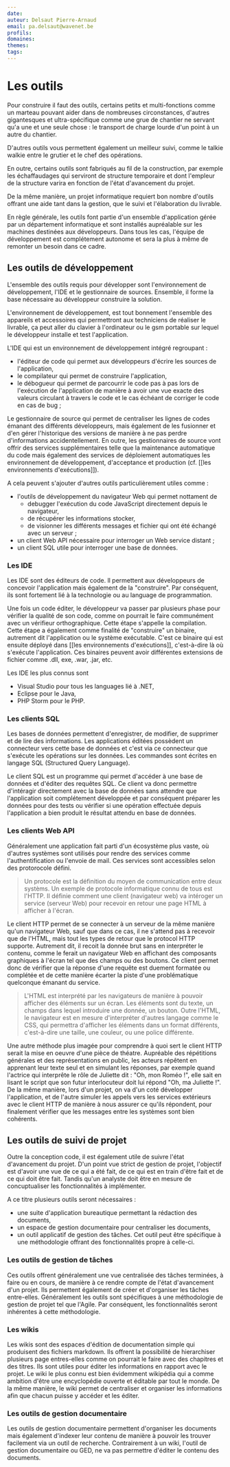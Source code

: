 ```yaml
---
date: 
auteur: Delsaut Pierre-Arnaud 
email: pa.delsaut@wavenet.be
profils:
domaines:
themes:
tags:
---
```

# Les outils

Pour construire il faut des outils, certains petits et multi-fonctions comme un marteau pouvant aider dans de nombreuses circonstances, d'autres gigantesques et ultra-spécifique comme une grue de chantier ne servant qu'a une et une seule chose : le transport de charge lourde d'un point à un autre du chantier.

D'autres outils vous permettent également un meilleur suivi, comme le talkie walkie entre le grutier et le chef des opérations.

En outre, certains outils sont fabriqués au fil de la construction, par exemple les échaffaudages qui serviront de structure temporaire et dont l'empleur de la structure varira en fonction de l'état d'avancement du projet.

De la même manière, un projet informatique requiert bon nombre d'outils offrant une aide tant dans la gestion, que le suivi et l'élaboration du livrable.

En règle générale, les outils font partie d'un ensemble d'application gérée par un département informatique et sont installés aupréalable sur les machines destinées aux développeurs. Dans tous les cas, l'équipe de développement est complétement autonome et sera la plus à même de remonter un besoin dans ce cadre.  

## Les outils de développement

L'ensemble des outils requis pour développer sont l'environnement de développement, l'IDE et le gestionnaire de sources. Ensemble, il forme la base nécessaire au développeur construire la solution.

L'environnement de développement, est tout bonnement l'ensemble des appareils et accessoires qui permettront aux techniciens de réaliser le livrable, ça peut aller du clavier à l'ordinateur ou le gsm portable sur lequel le développeur installe et test l'application.

L'IDE qui est un environnement de développement intégré regroupant :

- l'éditeur de code qui permet aux développeurs d'écrire les sources de l'application,
- le compilateur qui permet de construire l'application,
- le débogueur qui permet de parcourrir le code pas à pas lors de l'exécution de l'application de manière à avoir une vue exacte des valeurs circulant à travers le code et le cas échéant de corriger le code en cas de bug ;

Le gestionnaire de source qui permet de centraliser les lignes de codes émanant des différents développeurs, mais également de les fusionner et d'en gérer l'historique des versions de manière à ne pas perdre d'informations accidentellement. En outre, les gestionnaires de source vont offrir des services supplémentaires telle que la maintenance automatique du code mais également des services de déploiement automatiques les environnement de développement, d'acceptance et production (cf. [[les environnements d'exécutions]]).

A cela peuvent s'ajouter d'autres outils particulièrement utiles comme : 
- l'outils de développement du navigateur Web qui permet nottament de 
	- debugger l'exécution du code JavaScript directement depuis le navigateur,
	- de récupérer les informations stocker,
	- de visionner les différents messages et fichier qui ont été échangé avec un serveur ;
- un client Web API nécessaire pour interroger un Web service distant ;
- un client SQL utile pour interroger une base de données.

### Les IDE

Les IDE sont des éditeurs de code. ll permettent aux développeurs de concevoir l'application mais également de la "construire". Par conséquent, ils sont fortement lié à la technologie ou au language de programmation.

Une fois un code éditer, le développeur va passer par plusieurs phase pour vérifier la qualité de son code, comme on pourrait le faire communément avec un vérifieur orthographique. Cette étape s'appelle la compilation. Cette étape a également comme finalité de "construire" un binaire, autrement dit l'application ou le système exécutable. C'est ce binaire qui est ensuite déployé dans [[les environnements d'exécutions]], c'est-à-dire là où s'exécute l'application. Ces binaires peuvent avoir différentes extensions de fichier comme .dll, exe, .war, .jar, etc.

Les IDE les plus connus sont 
- Visual Studio pour tous les languages lié à .NET, 
- Eclipse pour le Java, 
- PHP Storm pour le PHP.  

### Les clients SQL

Les bases de données permettent d'enregistrer, de modifier, de supprimer et de lire des informations. Les applications éditées possèdent un connecteur vers cette base de données et c'est via ce connecteur que s'exécute les opérations sur les données. Les commandes sont écrites en langage SQL (Structured Query Language). 

Le client SQL est un programme qui permet d'accéder à une base de données et d'éditer des requêtes SQL. Ce client va donc permettre d'intéragir directement avec la base de données sans attendre que l'application soit complétement développée et par conséquent préparer les données pour des tests ou vérifier si une opération effectuée depuis l'application a bien produit le résultat attendu en base de données.

### Les clients Web API

Généralement une application fait parti d'un écosystème plus vaste, où d'autres systèmes sont utilisés pour rendre des services comme l'authentification ou l'envoie de mail. Ces services sont accessibles selon des protorocole défini. 

>Un protocole est la définition du moyen de communication entre deux systèms. Un exemple de protocole informatique connu de tous est l'HTTP. Il définie comment une client (navigateur web) va intéroger un service (serveur Web) pour recevoir en retour une page HTML à afficher à l'écran.

Le client HTTP permet de se connecter à un serveur de la même manière qu'un navigateur Web, sauf que dans ce cas, il ne s'attend pas à recevoir que de l'HTML, mais tout les types de retour que le protocol HTTP supporte. Autrement dit, il recoit la donnée brut sans en interpréter le contenu, comme le ferait un navigateur Web en affichant des composants graphiques à l'écran tel que des champs ou des boutons. Ce client permet donc de vérifier que la réponse d'une requête est duement formatée ou complétée et de cette manière écarter la piste d'une problématique quelconque émanant du service. 

>L'HTML est interprété par les navigateurs de manière à pouvoir afficher des éléments sur un écran. Les éléments sont du texte, un champs dans lequel introduire une donnée, un bouton. Outre l'HTML, le navigateur est en mesure d'interpréter d'autres langage comme le CSS, qui permettra d'afficher les éléments dans un format différents, c'est-à-dire une taille, une couleur, ou une police différente. 

Une autre méthode plus imagée pour comprendre à quoi sert le client HTTP serait la mise en oeuvre d'une pièce de théatre. Aupréable des répétitions générales et des représentations en public, les acteurs répêtent en apprenant leur texte seul et en simulant les réponses, par exemple quand l'actrice qui interprête le rôle de Juliette dit : "Oh, mon Roméo !", elle sait en lisant le script que son futur interlocuteur doit lui répond "Oh, ma Juliette !". De la même manière, lors d'un projet, on va d'un coté développer l'application, et de l'autre simuler les appels vers les services extérieurs avec le client HTTP de manière à nous assurer ce qu'ils répondent, pour finalement vérifier que les messages entre les systèmes sont bien cohérents.

## Les outils de suivi de projet

Outre la conception code, il est également utile de suivre l'état d'avancement du projet. D'un point vue strict de gestion de projet, l'objectif est d'avoir une vue de ce qui a été fait, de ce qui est en train d'être fait et de ce qui doit être fait. Tandis qu'un analyste doit être en mesure de concuptualiser les fonctionnalités à implémenter.

A ce titre plusieurs outils seront nécessaires :
- une suite d'application bureautique permettant la rédaction des documents,
- un espace de gestion documentaire pour centraliser les documents,
- un outil applicatif de gestion des tâches. Cet outil peut être spécifique à une méthodologie offrant des fonctionnalités propre à celle-ci.

### Les outils de gestion de tâches

Ces outils offrent généralement une vue centralisée des tâches terminées, à faire ou en cours, de manière à ce rendre compte de l'état d'avancement d'un projet. Ils permettent également de créer et d'organiser les tâches entre-elles. Généralement les outils sont spécifiques à une méthodologie de gestion de projet tel que l'Agile. Par conséquent, les fonctionnalités seront inhérentes à cette méthodologie.

### Les wikis

Les wikis sont des espaces d'édition de documentation simple qui produisent des fichiers markdown. Ils offrent la possibilité de hierarchiser plusieurs page entres-elles comme on pourrait le faire avec des chapitres et des titres. Ils sont utiles pour éditer les informations en rapport avec le projet. Le wiki le plus connu est bien évidemment wikipédia qui a comme ambition d'être une encyclopédie ouverte et éditable par tout le monde. De la même manière, le wiki permet de centraliser et organiser les informations afin que chacun puisse y accéder et les éditer.

### Les outils de gestion documentaire

Les outils de gestion documentaire permettent d'organiser les documents mais également d'indexer leur contenu de manière à pouvoir les trouver facilement via un outil de recherche. Contrairement à un wiki, l'outil de gestion documentaire ou GED, ne va pas permettre d'éditer le contenu des documents.